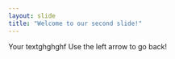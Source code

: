 ```yaml
---
layout: slide
title: "Welcome to our second slide!"
---
```

Your textghghghf
Use the left arrow to go back!
